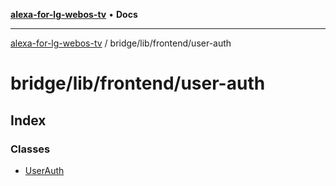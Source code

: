 [**alexa-for-lg-webos-tv**](../../../../README.md) • **Docs**

***

[alexa-for-lg-webos-tv](../../../../modules.md) / bridge/lib/frontend/user-auth

# bridge/lib/frontend/user-auth

## Index

### Classes

- [UserAuth](classes/UserAuth.md)
